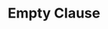 ---
title: "Empty Clause"

categories: ['']

tags: ['Empty', 'Clause']

arwords: 'العبارة المنطقية الخالية'

arexps: []

enwords: ['Empty Clause']

enexps: []

arlexicons: 'ع'

enlexicons: 'E'

authors: ['Ruqayya Roshdy']

translators: ['']

citations: 'العربية والذكاء الاصطناعي'

sources: 'مركز الملك عبدالله بن عبدالعزيز الدولي لخدمة اللغة العربية'

word: "true"

slug: ""
---
